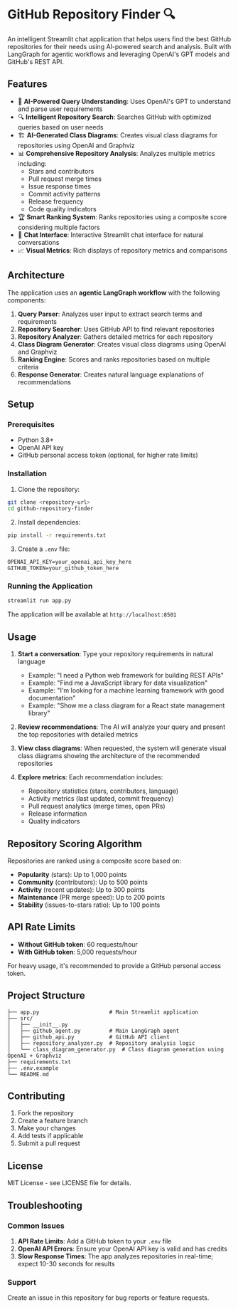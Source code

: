 # GitHub Repository Finder 🔍

An intelligent Streamlit chat application that helps users find the best GitHub repositories for their needs using AI-powered search and analysis. Built with LangGraph for agentic workflows and leveraging OpenAI's GPT models and GitHub's REST API.

## Features

- 🤖 **AI-Powered Query Understanding**: Uses OpenAI's GPT to understand and parse user requirements
- 🔍 **Intelligent Repository Search**: Searches GitHub with optimized queries based on user needs
- 🏗️ **AI-Generated Class Diagrams**: Creates visual class diagrams for repositories using OpenAI and Graphviz
- 📊 **Comprehensive Repository Analysis**: Analyzes multiple metrics including:
  - Stars and contributors
  - Pull request merge times
  - Issue response times
  - Commit activity patterns
  - Release frequency
  - Code quality indicators
- 🏆 **Smart Ranking System**: Ranks repositories using a composite score considering multiple factors
- 💬 **Chat Interface**: Interactive Streamlit chat interface for natural conversations
- 📈 **Visual Metrics**: Rich displays of repository metrics and comparisons

## Architecture

The application uses an **agentic LangGraph workflow** with the following components:

1. **Query Parser**: Analyzes user input to extract search terms and requirements
2. **Repository Searcher**: Uses GitHub API to find relevant repositories
3. **Repository Analyzer**: Gathers detailed metrics for each repository
4. **Class Diagram Generator**: Creates visual class diagrams using OpenAI and Graphviz
5. **Ranking Engine**: Scores and ranks repositories based on multiple criteria
6. **Response Generator**: Creates natural language explanations of recommendations

## Setup

### Prerequisites

- Python 3.8+
- OpenAI API key
- GitHub personal access token (optional, for higher rate limits)

### Installation

1. Clone the repository:
```bash
git clone <repository-url>
cd github-repository-finder
```

2. Install dependencies:
```bash
pip install -r requirements.txt
```

3. Create a `.env` file:
```env
OPENAI_API_KEY=your_openai_api_key_here
GITHUB_TOKEN=your_github_token_here
```

### Running the Application

```bash
streamlit run app.py
```

The application will be available at `http://localhost:8501`

## Usage

1. **Start a conversation**: Type your repository requirements in natural language
   - Example: "I need a Python web framework for building REST APIs"
   - Example: "Find me a JavaScript library for data visualization"
   - Example: "I'm looking for a machine learning framework with good documentation"
   - Example: "Show me a class diagram for a React state management library"

2. **Review recommendations**: The AI will analyze your query and present the top repositories with detailed metrics

3. **View class diagrams**: When requested, the system will generate visual class diagrams showing the architecture of the recommended repositories

4. **Explore metrics**: Each recommendation includes:
   - Repository statistics (stars, contributors, language)
   - Activity metrics (last updated, commit frequency)
   - Pull request analytics (merge times, open PRs)
   - Release information
   - Quality indicators

## Repository Scoring Algorithm

Repositories are ranked using a composite score based on:

- **Popularity** (stars): Up to 1,000 points
- **Community** (contributors): Up to 500 points  
- **Activity** (recent updates): Up to 300 points
- **Maintenance** (PR merge speed): Up to 200 points
- **Stability** (issues-to-stars ratio): Up to 100 points

## API Rate Limits

- **Without GitHub token**: 60 requests/hour
- **With GitHub token**: 5,000 requests/hour

For heavy usage, it's recommended to provide a GitHub personal access token.

## Project Structure

```
├── app.py                      # Main Streamlit application
├── src/
│   ├── __init__.py
│   ├── github_agent.py         # Main LangGraph agent
│   ├── github_api.py           # GitHub API client
│   ├── repository_analyzer.py  # Repository analysis logic
│   └── class_diagram_generator.py  # Class diagram generation using OpenAI + Graphviz
├── requirements.txt
├── .env.example
└── README.md
```

## Contributing

1. Fork the repository
2. Create a feature branch
3. Make your changes
4. Add tests if applicable
5. Submit a pull request

## License

MIT License - see LICENSE file for details.

## Troubleshooting

### Common Issues

1. **API Rate Limits**: Add a GitHub token to your `.env` file
2. **OpenAI API Errors**: Ensure your OpenAI API key is valid and has credits
3. **Slow Response Times**: The app analyzes repositories in real-time; expect 10-30 seconds for results

### Support

Create an issue in this repository for bug reports or feature requests.
